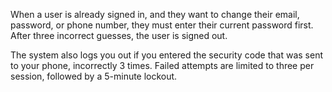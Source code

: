 When a user is already signed in, and they want to change their email, password, or phone number, they must enter their current password first. After three incorrect guesses, the user is signed out.

The system also logs you out if you entered the security code that was sent to your phone, incorrectly 3 times. Failed attempts are limited to three per session, followed by a 5-minute lockout.
